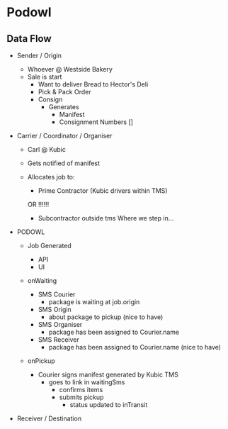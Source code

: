 # Podowl

## Data Flow

- Sender / Origin
    - Whoever @ Westside Bakery
    - Sale is start
        - Want to deliver Bread to Hector's Deli
        - Pick & Pack Order
        - Consign
            - Generates
                - Manifest
                - Consignment Numbers []

- Carrier / Coordinator / Organiser
    - Carl @ Kubic
    - Gets notified of manifest
    - Allocates job to:
        - Prime Contractor (Kubic drivers within TMS)

        OR !!!!!!
        - Subcontractor outside tms
        Where we step in...


- PODOWL
    - Job Generated
        - API
        - UI

    - onWaiting
        - SMS Courier
            - package is waiting at job.origin
        - SMS Origin
            - about package to pickup (nice to have)
        - SMS Organiser
            - package has been assigned to Courier.name
        - SMS Receiver
            - package has been assigned to Courier.name (nice to have)

    - onPickup
        - Courier signs manifest generated by Kubic TMS
            - goes to link in waitingSms
                - confirms items
                - submits pickup
                    - status updated to inTransit

- Receiver / Destination
